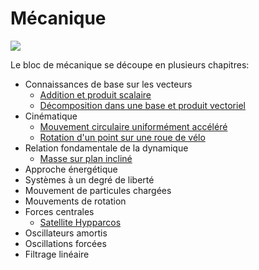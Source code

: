 # Mécanique

![](images/mécanique.webp)

Le bloc de mécanique se découpe en plusieurs chapitres:

* Connaissances de base sur les vecteurs
  * [Addition et produit scalaire](../exercices/meca/addition_et_produit_scalaire.md)
  * [Décomposition dans une base et produit vectoriel](../exercices/meca/decomposition_et_produit_vectoriel.md)
* Cinématique
  * [Mouvement circulaire uniformément accéléré](../exercices/meca/mouvement_circulaire_uniformement_accelere.md)
  * [Rotation d'un point sur une roue de vélo](../exercices/meca/roue_de_velo.md)
* Relation fondamentale de la dynamique
  * [Masse sur plan incliné](../exercices/meca/plan_incline.md)
* Approche énergétique
* Systèmes à un degré de liberté
* Mouvement de particules chargées
* Mouvements de rotation
* Forces centrales
  * [Satellite Hypparcos](../exercices/meca/hypparcos.md)
* Oscillateurs amortis
* Oscillations forcées
* Filtrage linéaire
